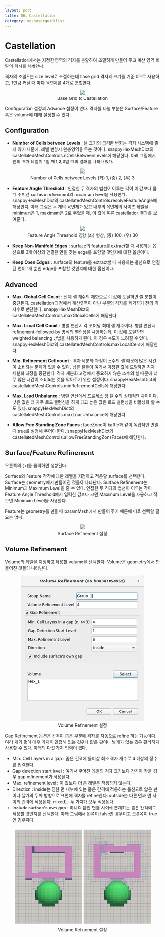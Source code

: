 ```yaml
---
layout: post
title: 06. Castellation
category: meshuserguidelist
---
```


# Castellation

Castellation에서는 지정한 영역의 격자를 분할하여 조밀하게 만들어 주고 계산 영역 바깥의 격자를 삭제한다.

격자의 조밀도는 size level로 조절하는데 base grid 격자의 크기를 기준 0으로 사용하고, 1만큼 커질 때 마다 육면제를 4개로 분할한다.

<p style="text-align: center">
    <img src="https://github.com/nextfoam/baram-pages/raw/main/screenshots/pic/mesh_castell.png"><br> Base Grid to Castellation
</p>


Configuration 설정괴 Advance 설정이 있다. 격자를 나눌 부분은 Surface/Feature 혹은 volume에 대해 설정할 수 있다.

## Configuration

+ __Number of Cells between Levels__ : 
셀 크기의 급격한 변화는 격자 시스템에 좋지 않기 때문에, 레벨 변경시 완충영역을 두는 것이다. snappyHexMeshDict의 castellatedMeshControls.nCellsBetweenLevels에 해당한다. 아래 그림에서 원의 격자 레벨이 1일 때 1,2,3일 때의 결과를 나타내었다.

<p style="text-align: center">
    <img src="https://github.com/nextfoam/baram-pages/raw/main/screenshots/pic/mesh_nCellsBetweenLevels.png"><br> Number of Cells between Levels (좌) 1, (중) 2, (우) 3
</p>


+ __Feature Angle Threshold__ : 인접한 두 격자의 법선이 이루는 각이 이 값보다 클 때 주어진 surface refinement의 maximum level을 사용한다. snappyHexMeshDict의 castellatedMeshControls.resolveFeatureAngle에 해당한다. 아래 그림은 두 개의 육면체가 있고 내부의 육면체의 사이즈 레벨을 minimum은 1, maximum은 2로 주었을 때, 이 값에 따른 castellation 결과를 보여준다.

<p style="text-align: center">
    <img src="https://github.com/nextfoam/baram-pages/raw/main/screenshots/pic/mesh_resolveFeature.png"><br> Feature Angle Threshold 영향 (좌) 형상, (중) 100, (우) 30
</p>

+ __Keep Non-Manifold Edges__ : surface의 feature를 extract할 때 사용하는 옵션으로 3개 이상의 연결된 면을 갖는 edge를 포함할 것인지에 대한 옵션이다.

+ __Keep Open Edges__ : surface의 feature를 extract할 때 사용하는 옵션으로 연결된 면이 1개 뿐인 edge를 포함할 것인지에 대한 옵션이다.


## Advanced

+ __Max. Global Cell Count__ : 전체 셀 개수의 제한으로 이 값에 도달하면 셀 분할이 중단된다. castellation 과정에서 계산영역이 아닌 부분의 격자를 제거하기 전의 격자수로 판단한다. snappyHexMeshDict의 castellatedMeshControls.maxGlobalCells에 해당한다.

+ __Max. Local Cell Count__ : 병렬 연산시 각 코어당 최대 셀 개수이다. 병렬 연산시 refinement-followed-by 방식의 밸런싱을 사용하는데, 이 값에 도달하면 weighted balancing 방법을 사용하게 된다. 이 경우 속도가 느려질 수 있다. snappyHexMeshDict의 castellatedMeshControls.maxLocalCells에 해당한다.

+ __Min. Refinement Cell count__ : 격자 세분화 과정이 소수의 셀 때문에 많은 시간이 소비되는 문제가 있을 수 있다. 남은 셀들이 여기서 지정한 값에 도달하면 격자 세분화 과정을 중단한다. 격자 세분화 과정에서 중요하지 않은 소수의 셀 때문에 너무 많은 시간이 소비되는 것을 막아주기 위한 설정이다. snappyHexMeshDict의 castellatedMeshControls.minRefinementCells에 해당한다.

+ __Max. Load Unbalance__ : 병렬 연산에서 프로세스 당 셀 수의 상대적인 차이이다. 낮은 값은 더 자주 로드 밸런싱을 하게 되고 높은 값은 로드 밸런싱을 비활성화 할 수도 있다. snappyHexMeshDict의 castellatedMeshControls.maxLoadUnbalance에 해당한다.

+ __Allow Free Standing Zone Faces__ : faceZone이 baffle과 같이 독립적인 면일 때 true로 설정해 주어야 한다. snappyHexMeshDict의 castellatedMeshControls.allowFreeStandingZoneFaces에 해당한다.

## Surface/Feature Refinement

오른쪽의 (+)를 클릭하면 생성된다.

Surface와 Feature 각각에 대한 레벨을 지정하고 적용할 surface를 선택한다. Surface는 geometry에서 만들어진 것들이 나타난다. Surface Refinement는 Minimum과 Maximum Level을 줄 수 있다. 인접한 두 격자의 법선이 이루는 각이 Feature Angle Threshold에서 입력한 값보다 크면 Maximum Level을 사용하고 작으면 Minimum Level을 사용한다.

Feature는 geometry를 만들 때 baramMesh에서 만들어 주기 때문에 따로 선택할 필요는 없다.

<p style="text-align: center">
    <img src="https://github.com/nextfoam/baram-pages/raw/main/screenshots/pic/mesh_surfaceRefinement.png"><br> Surface Refinement 설정
</p>

## Volume Refinement

Volume의 레벨을 지정하고 적용할 volume을 선택한다. Volume은 geometry에서 만들어진 것들이 니타난다. 

<p style="text-align: center">
    <img src="https://github.com/nextfoam/baram-pages/raw/main/screenshots/pic/mesh_volumeRefinement.png"><br> Volume Refinement 설정
</p>

Gap Refinement 옵션은 간격이 좁은 부분에 격자를 자동으로 refine 하는 기능이다. 여러 개의 면이 매우 가까이 인접해 있는 경우나 얇은 판이나 날개가 있는 경우 편리하게 사용할 수 있다. 아래의 다섯 가지 입력이 있다.

+ Min. Cell Layers in a gap : 좁은 간격에 들어살 최소 격자 개수로 4 이상의 정수를 입력한다.
+ Gap detection start level : 여기서 주어진 레벨의 격자 크기보다 간격이 작을 경우 gap refinement가 적용된다.
+ Max. refinement level : 이 값보다 더 큰 레벨은 적용하지 않는다.
+ Direction : inside는 닫힌 면 내부에 있는 좁은 간격에 적용하는 옵션으로 얇은 판이나 날개의 두께 방향으로 표면에 격자를 refine한다. outside는 다른 면과 면 사이의 간격에 적용된다. mixed는 두 가지가 모두 적용된다.
+ Include surface's own gap : 하나의 닫힌 면들 사이에 존재하는 좁은 간격에도 적용할 것인지를 선택한다. 아래 그림에서 왼쪽이 false인 경우이고 오른쪽이 true인 경우이다.

<p style="text-align: center">
    <img src="https://github.com/nextfoam/baram-pages/raw/main/screenshots/pic/mesh_volumeRefinement-1.png"><br> Volume Refinement 설정
</p>




